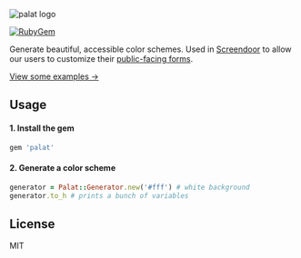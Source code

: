 ![palat logo](https://dobt-captured.s3.amazonaws.com/ajb/palat_logo.png)

[![RubyGem][gem]](http://rubygems.org/gems/palat)

Generate beautiful, accessible color schemes. Used in [Screendoor](https://www.dobt.co/screendoor/) to allow our users to customize their [public-facing forms](https://dobt.forms.fm).

[View some examples &rarr;](dobtco.github.io/palat)

## Usage

#### 1. Install the gem
```ruby
gem 'palat'
```

#### 2. Generate a color scheme
```ruby
generator = Palat::Generator.new('#fff') # white background
generator.to_h # prints a bunch of variables
```

[gem]: https://img.shields.io/gem/v/palat.svg

## License

MIT
